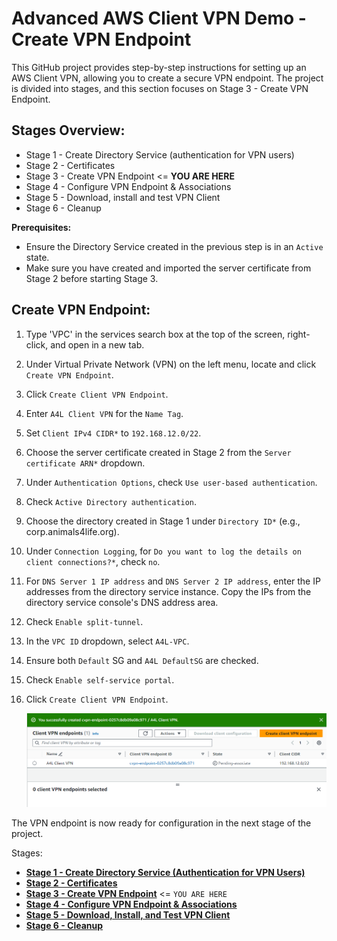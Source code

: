 # Advanced AWS Client VPN Demo - Create VPN Endpoint

This GitHub project provides step-by-step instructions for setting up an AWS Client VPN, allowing you to create a secure VPN endpoint. The project is divided into stages, and this section focuses on Stage 3 - Create VPN Endpoint.

## Stages Overview:
- Stage 1 - Create Directory Service (authentication for VPN users)
- Stage 2 - Certificates
- Stage 3 - Create VPN Endpoint <= **YOU ARE HERE**
- Stage 4 - Configure VPN Endpoint & Associations
- Stage 5 - Download, install and test VPN Client
- Stage 6 - Cleanup

**Prerequisites:**
- Ensure the Directory Service created in the previous step is in an `Active` state.
- Make sure you have created and imported the server certificate from Stage 2 before starting Stage 3.

## Create VPN Endpoint:

1. Type 'VPC' in the services search box at the top of the screen, right-click, and open in a new tab.
2. Under Virtual Private Network (VPN) on the left menu, locate and click `Create VPN Endpoint`.
3. Click `Create Client VPN Endpoint`.
4. Enter `A4L Client VPN` for the `Name Tag`.
5. Set `Client IPv4 CIDR*` to `192.168.12.0/22`.
6. Choose the server certificate created in Stage 2 from the `Server certificate ARN*` dropdown.
7. Under `Authentication Options`, check `Use user-based authentication`.
8. Check `Active Directory authentication`.
9. Choose the directory created in Stage 1 under `Directory ID*` (e.g., corp.animals4life.org).
10. Under `Connection Logging`, for `Do you want to log the details on client connections?*`, check `no`.
11. For `DNS Server 1 IP address` and `DNS Server 2 IP address`, enter the IP addresses from the directory service instance. Copy the IPs from the directory service console's DNS address area.
12. Check `Enable split-tunnel`.
13. In the `VPC ID` dropdown, select `A4L-VPC`.
14. Ensure both `Default` SG and `A4L DefaultSG` are checked.
15. Check `Enable self-service portal`.
16. Click `Create Client VPN Endpoint`.

	![Untitled](images/Untitled2.png)

The VPN endpoint is now ready for configuration in the next stage of the project.

Stages:

- [**Stage 1 - Create Directory Service (Authentication for VPN Users)**](https://github.com/Gbengard/aws-client-vpn/blob/main/stage1.md)
- [**Stage 2 - Certificates**](https://github.com/Gbengard/aws-client-vpn/blob/main/stage2.md)
- [**Stage 3 - Create VPN Endpoint**](https://github.com/Gbengard/aws-client-vpn/blob/main/stage3.md) <= `YOU ARE HERE`
- [**Stage 4 - Configure VPN Endpoint & Associations**](https://github.com/Gbengard/aws-client-vpn/blob/main/stage4.md)
- [**Stage 5 - Download, Install, and Test VPN Client**](https://github.com/Gbengard/aws-client-vpn/blob/main/stage5.md)
- [**Stage 6 - Cleanup**](https://github.com/Gbengard/aws-client-vpn/blob/main/stage6.md)
